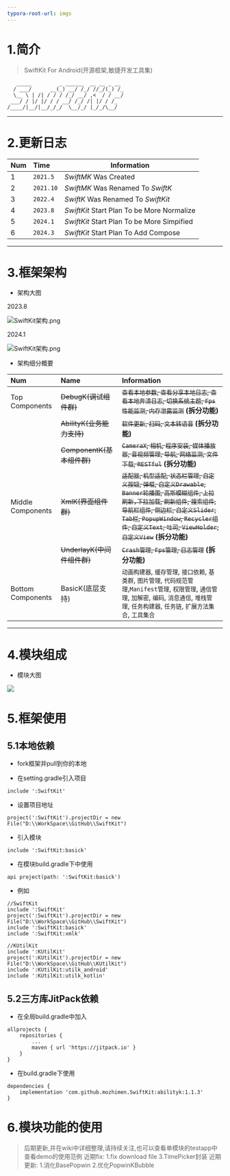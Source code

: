 ```yaml
---
typora-root-url: imgs
---
```


# 1.简介

> SwiftKit For Android(开源框架,敏捷开发工具集)

```
   _____         _ ______  __ __ _ __ 
  / ___/      __(_) __/ /_/ //_/(_) /_
  \__ \ | /| / / / /_/ __/ ,<  / / __/
 ___/ / |/ |/ / / __/ /_/ /| |/ / /_  
/____/|__/|__/_/_/  \__/_/ |_/_/\__/  
```

***

# 2.更新日志

| Num | Time      | Information                                |
|:----|:----------|--------------------------------------------|
| 1   | `2021.5`  | *SwiftMK* Was Created                      |
| 2   | `2021.10` | *SwiftMK* Was Renamed To *SwiftK*          |
| 3   | `2022.4`  | *SwiftK* Was Renamed To *SwiftKit*         |
| 4   | `2023.8`  | *SwiftKit* Start Plan To be More Normalize |
| 5   | `2024.1`  | *SwiftKit* Start Plan To be More Simpified |
| 6   | `2024.3`  | *SwiftKit* Start Plan To Add Compose       |

***

# 3.框架架构

- 架构大图

2023.8

![SwiftKit架构.png](https://github.com/mozhimen/SwiftKit/blob/master/imgs/SwiftKit%E6%9E%B6%E6%9E%84.png)

2024.1

![SwiftKit架构.png](https://github.com/mozhimen/SwiftKit/blob/master/imgs/SwiftKit%E6%9E%B6%E6%9E%84.png)

- 架构细分概要

| Num | Name                  | Information                                                                                                                                                                                                               |
|:-- |:----------------------|:--------------------------------------------------------------------------------------------------------------------------------------------------------------------------------------------------------------------------|
| Top Components    | ~~DebugK(调试组件群)~~     | ~~`查看本地参数`, `查看分享本地日志`, `查看本地奔溃日志`, `切换系统主题`, `Fps性能监测`, `内存泄露监测`~~ **(拆分功能)**                                                                                                                                                                                           |
|   | ~~AbilityK(业务能力支持)~~  | ~~`软件更新`, `扫码`, `文本转语音`~~ **(拆分功能)**                                                                                                                                                                                      |
|   | ~~ComponentK(基本组件群)~~ | ~~`CameraX`, `相机`, `程序安装`, `媒体播放器`, `音视频管理`, `导航`, `网络监测`, `文件下载`, `RESTful`~~ **(拆分功能)**                                                                                                                                 |
| Middle Components | ~~XmlK(界面组件群)~~       | ~~`适配器`, `机型适配`, `状态栏管理`, `自定义按钮`, `弹框`, `自定义Drawable`, `Banner轮播图`, `高斯模糊组件`, `上拉刷新,下拉加载`,  `刷新组件`, `搜索组件`, `导航栏组件`, `侧边栏`,     `自定义Slider`, `Tab栏`, `PopupWindow`, `Recycler组件`, `自定义Text`, `吐司`, `ViewHolder`, `自定义View`~~ **(拆分功能)** |
|   | ~~UnderlayK(中间件组件群)~~ | ~~`Crash管理`, `Fps管理`, `日志管理`~~ **(拆分功能)**                                                                                                               |
| Bottom Components | BasicK(底层支持)          | `动画构建器`, `缓存管理`, `接口依赖`, `基类群`, `图片管理`, `代码规范管理`,`Manifest管理`, `权限管理`, `通信管理`, `加解密`, `编码`, `消息通信`, `堆栈管理`, `任务构建器`,     `任务链`, `扩展方法集合`, `工具集合`                                                                          |

***

# 4.模块组成

- 模块大图

![](https://github.com/mozhimen/SwiftKit/blob/master/imgs/modules.png)

# 5.框架使用

## 5.1本地依赖

- fork框架并pull到你的本地

- 在setting.gradle引入项目

```
include ':SwiftKit'
```

- 设置项目地址

```
project(':SwiftKit').projectDir = new File("D:\\WorkSpace\\GitHub\\SwiftKit")
```

- 引入模块

```
include ':SwiftKit:basick'
```

- 在模块build.gradle下中使用

```
api project(path: ':SwiftKit:basick')
```

- 例如

```
//SwiftKit
include ':SwiftKit'
project(':SwiftKit').projectDir = new File("D:\\WorkSpace\\GitHub\\SwiftKit")
include ':SwiftKit:basick'
include ':SwiftKit:xmlk'

//KUtilKit
include ':KUtilKit'
project(':KUtilKit').projectDir = new File("D:\\WorkSpace\\GitHub\\KUtilKit")
include ':KUtilKit:utilk_android'
include ':KUtilKit:utilk_kotlin'
```

## 5.2三方库JitPack依赖

- 在全局build.gradle中加入

```
allprojects {
    repositories {
        ...
        maven { url 'https://jitpack.io' }
    }
}
```

- 在build.gradle下使用

```
dependencies {
    implementation 'com.github.mozhimen.SwiftKit:abilityk:1.1.3'
}
```

# 6.模块功能的使用

> 后期更新,并在wiki中详细整理,请持续关注,也可以查看单模块的testapp中查看demo的使用范例
> 近期fix: 1.fix download file
> 3.TimePicker封装
> 近期更新: 1.消化BasePopwin
> 2.优化PopwinKBubble
